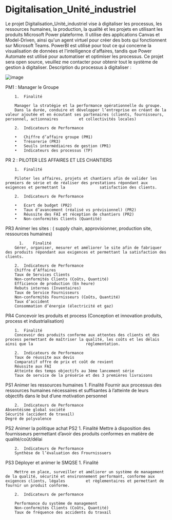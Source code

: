 # Digitalisation_Unité_industriel
Le projet Digitalisation_Unité_industriel vise à digitaliser les processus, les ressources humaines, la production, la qualité et les projets en utilisant les produits Microsoft Power plateforme. Il utilise des applications Canvas et Model-Driven, ainsi qu'un agent virtuel pour créer des bots qui fonctionnent sur Microsoft Teams. PowerBI est utilisé pour tout ce qui concerne la visualisation de données et l'intelligence d'affaires, tandis que Power Automate est utilisé pour automatiser et optimiser les processus. Ce projet sera open source, veuillez me contacter pour obtenir tout le système de gestion à digitaliser.
Description du processus à digitaliser : 

![image](https://user-images.githubusercontent.com/8742071/214882438-96cadbac-a38c-4431-94ea-8688293737fa.png)

PM1 : Manager le Groupe 

        1.	Finalité

        Manager la stratégie et la performance opérationnelle du groupe. 
        Dans la durée, conduire et développer l’entreprise en créant de la valeur ajoutée et en écoutant ses partenaires (clients, fournisseurs, personnel, actionnaires         et collectivités locales)

        2.	Indicateurs de Performance

        •	Chiffre d’affaire groupe (PM1)
        •	Trésorerie (PR3)
        •	Seuils intermédiaires de gestion (PM1)
        •	Indicateurs des processus (TP)

PR 2 : PILOTER LES AFFAIRES ET LES CHANTIERS

        1.	Finalité

        Piloter les affaires, projets et chantiers afin de valider les premiers de série et de réaliser des prestations répondant aux exigences et permettant la               satisfaction des clients.

        2.	Indicateurs de Performance

        •	Ecart de budget (PR2)
        •	Taux d’avancement (réalisé vs prévisionnel) (PR2)
        •	Réussite des FAI et réception de chantiers (PR2)
        •	Non-conformités Clients (Quantité)
     
PR3 Animer les sites : ( supply chain, approvisionner, production site, ressources humaines)
  
          1.	Finalité
        Gérer, organiser, mesurer et améliorer le site afin de fabriquer des produits répondant aux exigences et permettant la satisfaction des clients.

        2.	Indicateurs de Performance
        Chiffre d’Affaires
        Taux de Services Clients
        Non-conformités Clients (Coûts, Quantité)
        Efficience de production (En heure)
        Rebuts internes (Inventaires)
        Taux de Service Fournisseurs
        Non-conformités Fournisseurs (Coûts, Quantité)
        Taux d’accident
        Consommation d’énergie (électricité et gaz)
        
PR4 Concevoir les produits et process  (Conception et innovation produits, process et industrialisation)

        1.	Finalité
        Concevoir des produits conforme aux attentes des clients et des process permettant de maîtriser la qualité, les coûts et les délais ainsi que la                       règlementation.

        2.	Indicateurs de Performance
        Taux de réussite aux devis
        Comparatif offre de prix et coût de revient
        Réussite aux FAI
        Atteinte des temps objectifs au 3ème lancement série
        Taux de service de la présérie et des 3 premières livraisons
        


PS1 Animer les ressources humaines 
        1.	Finalité
	Fournir aux processus des ressources humaines nécessaires et suffisantes à l’atteinte de leurs objectifs dans le but d’une motivation personnel

        2.	Indicateurs de Performance
	Absentéisme global société
	Sécurité (accident de travail)
	Degré de polyvalence

PS2 Animer la politique achat PS2
        1.	Finalité
        Mettre à disposition des fournisseurs permettant d’avoir des produits conformes en matière de qualité/coût/délai

        2.	Indicateurs de Performance
        Synthèse de l’évaluation des Frournissuers 

PS3 Déployer et animer le SMQSE 
        1.	Finalité

        Mettre en place, surveiller et améliorer un système de management de la qualité, sécurité et environnement performant, conforme aux exigences clients, légales         et règlementaires et permettant de fournir un produit conforme.

        2.	Indicateurs de performance

        Performance du système de management
        Non-conformités Clients (Coûts, Quantité)
        Taux de fréquence des accidents du travail









